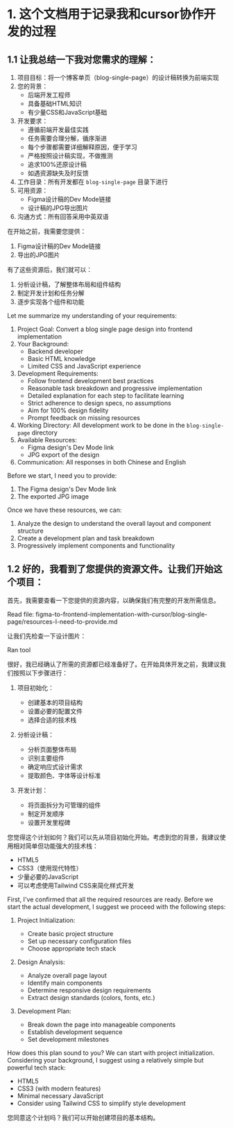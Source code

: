 # 1. 这个文档用于记录我和cursor协作开发的过程

## 1.1 让我总结一下我对您需求的理解：

1. 项目目标：将一个博客单页（blog-single-page）的设计稿转换为前端实现
2. 您的背景：
   - 后端开发工程师
   - 具备基础HTML知识
   - 有少量CSS和JavaScript基础
3. 开发要求：
   - 遵循前端开发最佳实践
   - 任务需要合理分解，循序渐进
   - 每个步骤都需要详细解释原因，便于学习
   - 严格按照设计稿实现，不做推测
   - 追求100%还原设计稿
   - 如遇资源缺失及时反馈
4. 工作目录：所有开发都在 `blog-single-page` 目录下进行
5. 可用资源：
   - Figma设计稿的Dev Mode链接
   - 设计稿的JPG导出图片
6. 沟通方式：所有回答采用中英双语

在开始之前，我需要您提供：
1. Figma设计稿的Dev Mode链接
2. 导出的JPG图片

有了这些资源后，我们就可以：
1. 分析设计稿，了解整体布局和组件结构
2. 制定开发计划和任务分解
3. 逐步实现各个组件和功能

Let me summarize my understanding of your requirements:

1. Project Goal: Convert a blog single page design into frontend implementation
2. Your Background:
   - Backend developer
   - Basic HTML knowledge
   - Limited CSS and JavaScript experience
3. Development Requirements:
   - Follow frontend development best practices
   - Reasonable task breakdown and progressive implementation
   - Detailed explanation for each step to facilitate learning
   - Strict adherence to design specs, no assumptions
   - Aim for 100% design fidelity
   - Prompt feedback on missing resources
4. Working Directory: All development work to be done in the `blog-single-page` directory
5. Available Resources:
   - Figma design's Dev Mode link
   - JPG export of the design
6. Communication: All responses in both Chinese and English

Before we start, I need you to provide:
1. The Figma design's Dev Mode link
2. The exported JPG image

Once we have these resources, we can:
1. Analyze the design to understand the overall layout and component structure
2. Create a development plan and task breakdown
3. Progressively implement components and functionality


## 1.2 好的，我看到了您提供的资源文件。让我们开始这个项目：

首先，我需要查看一下您提供的资源内容，以确保我们有完整的开发所需信息。

Read file: figma-to-frontend-implementation-with-cursor/blog-single-page/resources-I-need-to-provide.md


让我们先检查一下设计图片：

Ran tool


很好，我已经确认了所需的资源都已经准备好了。在开始具体开发之前，我建议我们按照以下步骤进行：

1. 项目初始化：
   - 创建基本的项目结构
   - 设置必要的配置文件
   - 选择合适的技术栈

2. 分析设计稿：
   - 分析页面整体布局
   - 识别主要组件
   - 确定响应式设计需求
   - 提取颜色、字体等设计标准

3. 开发计划：
   - 将页面拆分为可管理的组件
   - 制定开发顺序
   - 设置开发里程碑

您觉得这个计划如何？我们可以先从项目初始化开始。考虑到您的背景，我建议使用相对简单但功能强大的技术栈：
- HTML5
- CSS3（使用现代特性）
- 少量必要的JavaScript
- 可以考虑使用Tailwind CSS来简化样式开发

First, I've confirmed that all the required resources are ready. Before we start the actual development, I suggest we proceed with the following steps:

1. Project Initialization:
   - Create basic project structure
   - Set up necessary configuration files
   - Choose appropriate tech stack

2. Design Analysis:
   - Analyze overall page layout
   - Identify main components
   - Determine responsive design requirements
   - Extract design standards (colors, fonts, etc.)

3. Development Plan:
   - Break down the page into manageable components
   - Establish development sequence
   - Set development milestones

How does this plan sound to you? We can start with project initialization. Considering your background, I suggest using a relatively simple but powerful tech stack:
- HTML5
- CSS3 (with modern features)
- Minimal necessary JavaScript
- Consider using Tailwind CSS to simplify style development

您同意这个计划吗？我们可以开始创建项目的基本结构。
